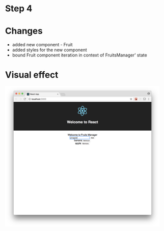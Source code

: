 # Step 4

# Changes

- added new component - Fruit
- added styles for the new component
- bound Fruit component iteration in context of FruitsManager' state

# Visual effect

[![Local](step4screen.png "Screenshot")](step4screen.png "Screenshot")
